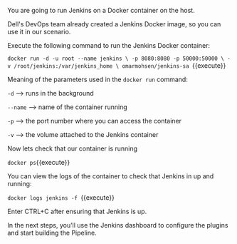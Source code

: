 You are going to run Jenkins on a Docker container on the host.

Dell's DevOps team already created a Jenkins Docker image, so you can use it in our scenario.

Execute the following command to run the Jenkins Docker container:

`docker run -d -u root --name jenkins \
    -p 8080:8080 -p 50000:50000 \
    -v /root/jenkins:/var/jenkins_home \
    omarmohsen/jenkins-sa
`{{execute}}


Meaning of the parameters used in the `docker run` command:

`-d` --> runs in the background

`--name` --> name of the container running

`-p` --> the port number where you can access the container

`-v` --> the volume attached to the Jenkins container


Now lets check that our container is running

`docker ps`{{execute}}

You can view the logs of the container to check that Jenkins in up and running:

`docker logs jenkins -f `{{execute}}

Enter CTRL+C after ensuring that Jenkins is up.

In the next steps, you'll use the Jenkins dashboard to configure the plugins and start building the Pipeline.
